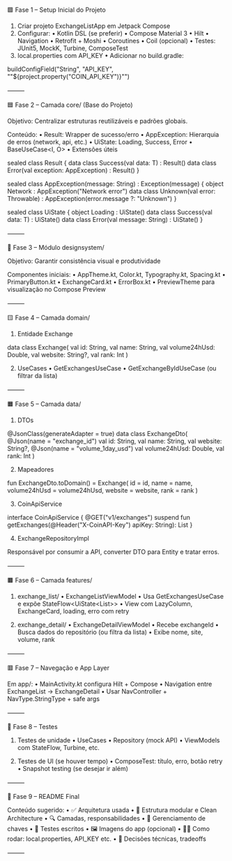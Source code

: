 🟩 Fase 1 – Setup Inicial do Projeto

1. Criar projeto ExchangeListApp em Jetpack Compose
2. Configurar:
   • Kotlin DSL (se preferir)
   • Compose Material 3
   • Hilt
   • Navigation
   • Retrofit + Moshi
   • Coroutines
   • Coil (opcional)
   • Testes: JUnit5, MockK, Turbine, ComposeTest
3. local.properties com API_KEY
   • Adicionar no build.gradle:

buildConfigField("String", "API_KEY", "\"${project.property("COIN_API_KEY")}\"")

⸻

🟦 Fase 2 – Camada core/ (Base do Projeto)

Objetivo: Centralizar estruturas reutilizáveis e padrões globais.

Conteúdo:
• Result<T>: Wrapper de sucesso/erro
• AppException: Hierarquia de erros (network, api, etc.)
• UiState<T>: Loading, Success, Error
• BaseUseCase<I, O>
• Extensões úteis

sealed class Result<out T> {
data class Success<T>(val data: T) : Result<T>()
data class Error(val exception: AppException) : Result<Nothing>()
}

sealed class AppException(message: String) : Exception(message) {
object Network : AppException("Network error")
data class Unknown(val error: Throwable) : AppException(error.message ?: "Unknown")
}

sealed class UiState<out T> {
object Loading : UiState<Nothing>()
data class Success<T>(val data: T) : UiState<T>()
data class Error(val message: String) : UiState<Nothing>()
}

⸻

🎨 Fase 3 – Módulo designsystem/

Objetivo: Garantir consistência visual e produtividade

Componentes iniciais:
• AppTheme.kt, Color.kt, Typography.kt, Spacing.kt
• PrimaryButton.kt
• ExchangeCard.kt
• ErrorBox.kt
• PreviewTheme para visualização no Compose Preview

⸻

🟨 Fase 4 – Camada domain/

1. Entidade Exchange

data class Exchange(
val id: String,
val name: String,
val volume24hUsd: Double,
val website: String?,
val rank: Int
)

2. UseCases
   • GetExchangesUseCase
   • GetExchangeByIdUseCase (ou filtrar da lista)

⸻

🟧 Fase 5 – Camada data/

1. DTOs

@JsonClass(generateAdapter = true)
data class ExchangeDto(
@Json(name = "exchange_id") val id: String,
val name: String,
val website: String?,
@Json(name = "volume_1day_usd") val volume24hUsd: Double,
val rank: Int
)

2. Mapeadores

fun ExchangeDto.toDomain() = Exchange(
id = id,
name = name,
volume24hUsd = volume24hUsd,
website = website,
rank = rank
)

3. CoinApiService

interface CoinApiService {
@GET("v1/exchanges")
suspend fun getExchanges(@Header("X-CoinAPI-Key") apiKey: String): List<ExchangeDto>
}

4. ExchangeRepositoryImpl

Responsável por consumir a API, converter DTO para Entity e tratar erros.

⸻

🟫 Fase 6 – Camada features/

1. exchange_list/
   • ExchangeListViewModel
   • Usa GetExchangesUseCase e expõe StateFlow<UiState<List<Exchange>>>
   • View com LazyColumn, ExchangeCard, loading, erro com retry

2. exchange_detail/
   • ExchangeDetailViewModel
   • Recebe exchangeId
   • Busca dados do repositório (ou filtra da lista)
   • Exibe nome, site, volume, rank

⸻

🟥 Fase 7 – Navegação e App Layer

Em app/:
• MainActivity.kt configura Hilt + Compose
• Navigation entre ExchangeList → ExchangeDetail
• Usar NavController + NavType.StringType + safe args

⸻

🧪 Fase 8 – Testes

1. Testes de unidade
   • UseCases
   • Repository (mock API)
   • ViewModels com StateFlow, Turbine, etc.

2. Testes de UI (se houver tempo)
   • ComposeTest: título, erro, botão retry
   • Snapshot testing (se desejar ir além)

⸻

📘 Fase 9 – README Final

Conteúdo sugerido:
• ✅ Arquitetura usada
• 🧱 Estrutura modular e Clean Architecture
• 🔍 Camadas, responsabilidades
• 🔐 Gerenciamento de chaves
• 🧪 Testes escritos
• 🖼️ Imagens do app (opcional)
• 👨‍💻 Como rodar: local.properties, API_KEY etc.
• 📌 Decisões técnicas, tradeoffs

⸻
